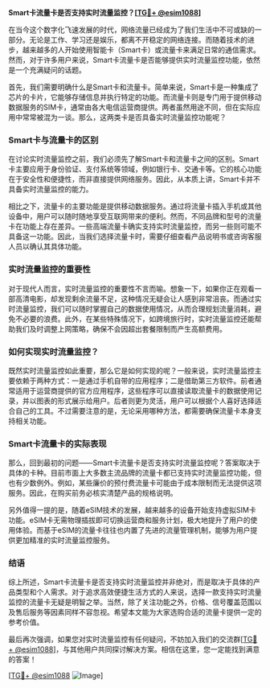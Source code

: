 **Smart卡流量卡是否支持实时流量监控？[[TG💪+ @esim1088](https://t.me/s/esim1088)]**

在当今这个数字化飞速发展的时代，网络流量已经成为了我们生活中不可或缺的一部分。无论是工作、学习还是娱乐，都离不开稳定的网络连接。而随着技术的进步，越来越多的人开始使用智能卡（Smart卡）或流量卡来满足日常的通信需求。然而，对于许多用户来说，Smart卡流量卡是否能够提供实时流量监控功能，依然是一个充满疑问的话题。

首先，我们需要明确什么是Smart卡和流量卡。简单来说，Smart卡是一种集成了芯片的卡片，它能够存储信息并执行特定的功能。而流量卡则是专门用于提供移动数据服务的SIM卡，通常由各大电信运营商提供。两者虽然用途不同，但在实际应用中常常被混为一谈。那么，这两类卡是否具备实时流量监控功能呢？

### Smart卡与流量卡的区别

在讨论实时流量监控之前，我们必须先了解Smart卡和流量卡之间的区别。Smart卡主要应用于身份验证、支付系统等领域，例如银行卡、交通卡等。它的核心功能在于安全性和便捷性，而非直接提供网络服务。因此，从本质上讲，Smart卡并不具备实时流量监控的能力。

相比之下，流量卡的主要功能是提供移动数据服务。通过将流量卡插入手机或其他设备中，用户可以随时随地享受互联网带来的便利。然而，不同品牌和型号的流量卡在功能上存在差异。一些高端流量卡确实支持实时流量监控，而另一些则可能不具备这一功能。因此，当我们选择流量卡时，需要仔细查看产品说明书或咨询客服人员以确认其具体功能。

### 实时流量监控的重要性

对于现代人而言，实时流量监控的重要性不言而喻。想象一下，如果你正在观看一部高清电影，却发现剩余流量不足，这种情况无疑会让人感到非常沮丧。而通过实时流量监控，我们可以随时掌握自己的数据使用情况，从而合理规划流量消耗，避免不必要的浪费。此外，在某些特殊情况下，如跨境旅行时，实时流量监控还能帮助我们及时调整上网策略，确保不会因超出套餐限制而产生高额费用。

### 如何实现实时流量监控？

既然实时流量监控如此重要，那么它是如何实现的呢？一般来说，实时流量监控主要依赖于两种方式：一是通过手机自带的应用程序；二是借助第三方软件。前者通常适用于运营商提供的官方应用程序，这些程序可以直接读取流量卡的数据使用记录，并以图表的形式展示给用户。后者则更为灵活，用户可以根据个人喜好选择适合自己的工具。不过需要注意的是，无论采用哪种方法，都需要确保流量卡本身支持相关功能。

### Smart卡流量卡的实际表现

那么，回到最初的问题——Smart卡流量卡是否支持实时流量监控呢？答案取决于具体的卡种。目前市面上大多数主流品牌的流量卡都已支持实时流量监控功能，但也有少数例外。例如，某些廉价的预付费流量卡可能由于成本限制而无法提供这项服务。因此，在购买前务必核实清楚产品的规格说明。

另外值得一提的是，随着eSIM技术的发展，越来越多的设备开始支持虚拟SIM卡功能。eSIM卡无需物理插拔即可切换运营商和服务计划，极大地提升了用户的使用体验。而基于eSIM的流量卡往往也内置了先进的流量管理机制，能够为用户提供更加精准的实时流量监控服务。

### 结语

综上所述，Smart卡流量卡是否支持实时流量监控并非绝对，而是取决于具体的产品类型和个人需求。对于追求高效便捷生活方式的人来说，选择一款支持实时流量监控的流量卡无疑是明智之举。当然，除了关注功能之外，价格、信号覆盖范围以及售后服务等因素同样不容忽视。希望本文能为大家选购合适的流量卡提供一定的参考价值。

最后再次强调，如果您对实时流量监控有任何疑问，不妨加入我们的交流群[[TG💪+ @esim1088](https://t.me/s/esim1088)]，与其他用户共同探讨解决方案。相信在这里，您一定能找到满意的答案！

[[TG💪+ @esim1088](https://t.me/s/esim1088) ![Image](https://i.postimg.cc/4NQfJmqS/Snipaste-2025-05-13-00-14-12.png)]